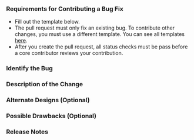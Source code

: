 ### Requirements for Contributing a Bug Fix

* Fill out the template below. 
* The pull request must only fix an existing bug. To contribute other changes, you must use a different template. You can see all templates [here](https://github.com/G-Research/spark-dgraph-connector/tree/spark-3.1/docs/templates).
* After you create the pull request, all status checks must be pass before a core contributor reviews your contribution.

### Identify the Bug

<!--

Link to the issue describing the bug that you're fixing.

If there is not yet an issue for your bug, please open a new issue and then link to that issue in your pull request.

-->

### Description of the Change

<!--

Describe what your code will be doing here.

-->

### Alternate Designs (Optional)

<!-- Explain what other alternatives were considered and why the proposed version was selected -->

### Possible Drawbacks (Optional)

<!-- What are the possible side-effects or negative impacts of the code change? -->

### Release Notes

<!--

Please describe the changes in a single line that explains this improvement in
terms that a user can understand. This text will be used in future release notes.

If this change is not user-facing or notable enough to be included in release notes
you may use the strings "Not applicable" or "N/A" here.

Examples:

- The package now allows you to ...
- Fixed an issue where ...
- Increased the performance of ...

-->